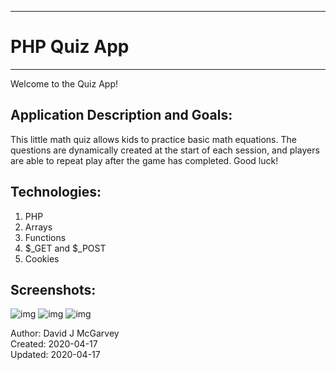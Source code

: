 ----------------
# PHP Quiz App #
----------------

Welcome to the Quiz App!

## Application Description and Goals:

This little math quiz allows kids to practice basic math equations. The questions are dynamically created at
the start of each session, and players are able to repeat play after the game has completed. Good luck! 

## Technologies:

1. PHP
2. Arrays
3. Functions
4. $_GET and $_POST
5. Cookies

## Screenshots:
![img]()
![img]()
![img]()

Author: David J McGarvey  
Created: 2020-04-17  
Updated: 2020-04-17  

